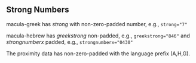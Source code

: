 ## Strong Numbers

macula-greek has _strong_ with non-zero-padded number, e.g., `strong="7"`

macula-hebrew has _greekstrong_ non-padded, e.g., `greekstrong="846"` and _strongnumberx_ padded, e.g., `strongnumberx="0430"`

The proximity data has non-zero-padded with the language prefix (A,H,G).